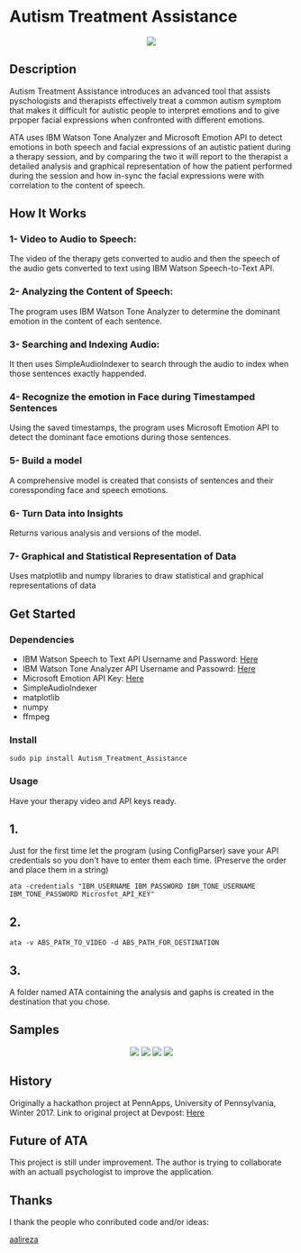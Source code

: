 # Autism Treatment Assistance

<!-- <img align="center" src="https://github.com/ParhamP/Autism_Treatment_Assistance/blob/master/images/logo.png?raw=true" alt="..."> -->

<p align="center">
<img src="https://github.com/ParhamP/Autism_Treatment_Assistance/blob/master/images/logo.png?raw=true">
</p>

## Description

Autism Treatment Assistance introduces an advanced tool that assists pyschologists and therapists effectively treat a common autism symptom that makes it difficult for autistic people to interpret emotions and to give prpoper facial expressions when confronted with different emotions.


ATA uses IBM Watson Tone Analyzer and Microsoft Emotion API to detect emotions in both speech and facial expressions of an autistic patient during a therapy session, and by comparing the two it will report to the therapist a detailed analysis and graphical representation of how the patient performed during the session and how in-sync the facial expressions were with correlation to the content of speech.

## How It Works

### 1- Video to Audio to Speech:

The video of the therapy gets converted to audio and then the speech of the audio gets converted to text using IBM Watson Speech-to-Text API.

### 2- Analyzing the Content of Speech:

The program uses IBM Watson Tone Analyzer to determine the dominant emotion in the content of each sentence.

### 3- Searching and Indexing Audio:

It then uses SimpleAudioIndexer to search through the audio to index when those sentences exactly 
happended.

### 4- Recognize the emotion in Face during Timestamped Sentences

Using the saved timestamps, the program uses Microsoft Emotion API to detect the dominant face emotions during those sentences.

### 5- Build a model

A comprehensive model is created that consists of sentences and their coressponding face and speech emotions. 

### 6- Turn Data into Insights

Returns various analysis and versions of the model.

### 7- Graphical and Statistical Representation of Data

Uses matplotlib and numpy libraries to draw statistical and graphical representations of data


## Get Started

### Dependencies

- IBM Watson Speech to Text API Username and Password: [Here](https://www.ibm.com/watson/developercloud/doc/getting_started/gs-credentials.shtml> "IBM_GetStarted")
- IBM Watson Tone Analyzer API Username and Passowrd: [Here](https://console.ng.bluemix.net/registration/?target=/catalog/services/tone-analyzer/> "IBM_GetStarted")
- Microsoft Emotion API Key: [Here](https://www.microsoft.com/cognitive-services/en-us/sign-up> "Microsoft_GetStarted")
- SimpleAudioIndexer
- matplotlib
- numpy
- ffmpeg

### Install

`sudo pip install Autism_Treatment_Assistance`

### Usage

Have your therapy video and API keys ready.

## 1.

Just for the first time let the program (using ConfigParser) save your API credentials so you don't have to enter them each time. (Preserve the order and place them in a string)

`ata -credentials "IBM_USERNAME IBM_PASSWORD IBM_TONE_USERNAME IBM_TONE_PASSWORD Microsfot_API_KEY"`

## 2.

`ata -v ABS_PATH_TO_VIDEO -d ABS_PATH_FOR_DESTINATION`

## 3.

A folder named ATA containing the analysis and gaphs is created in the destination that you chose.

## Samples

<p align="center">
<img src="https://github.com/ParhamP/Autism_Treatment_Assistance/blob/master/images/emotions_total.png?raw=true">
<img src="https://github.com/ParhamP/Autism_Treatment_Assistance/blob/master/images/matchness.png?raw=true">
<img src="https://github.com/ParhamP/Autism_Treatment_Assistance/blob/master/images/general_data.png?raw=true">
<img src="https://github.com/ParhamP/Autism_Treatment_Assistance/blob/master/images/emotions_matched.png?raw=true">
</p>

## History

Originally a hackathon project at PennApps, University of Pennsylvania, Winter 2017. Link to original project at Devpost: [Here](https://devpost.com/software/autism-treatment-assistance> "Here")

## Future of ATA

This project is still under improvement. The author is trying to collaborate with an actuall psychologist to improve the application.

## Thanks

I thank the people who conributed code and/or ideas:

[aalireza](https://github.com/aalireza> "aalireza")
